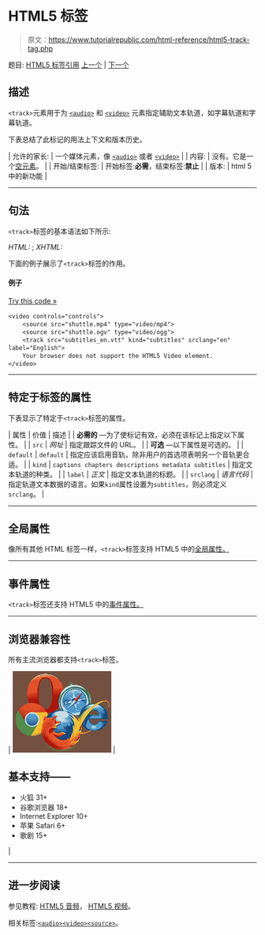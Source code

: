# HTML5 <track>标签

> 原文：<https://www.tutorialrepublic.com/html-reference/html5-track-tag.php>

题目: [HTML5 标签引用](html5-tags.php) [上一个](html-tr-tag.php) | [下一个](html-tt-tag.php)

## 描述

`<track>`元素用于为 [`<audio>`](html5-audio-tag.php) 和 [`<video>`](html5-video-tag.php) 元素指定辅助文本轨道，如字幕轨道和字幕轨道。

下表总结了此标记的用法上下文和版本历史。

| 允许的家长: | 一个媒体元素，像 [`<audio>`](html5-audio-tag.php) 或者 [`<video>`](html5-video-tag.php) |
| 内容: | 没有。它是一个[空元素](../html-tutorial/html-elements.php#empty-elements)。 |
| 开始/结束标签: | 开始标签:**必需**，结束标签:**禁止** |
| 版本: | html 5 中的新功能 |

* * *

## 句法

`<track>`标签的基本语法如下所示:

*HTML:* <track>; *XHTML:* <track />

下面的例子展示了`<track>`标签的作用。

#### 例子

[Try this code »](../codelab.php?topic=html5&file=track-tag "Try this code using online Editor")

```
<video controls="controls">
    <source src="shuttle.mp4" type="video/mp4">
    <source src="shuttle.ogv" type="video/ogg">
    <track src="subtitles_en.vtt" kind="subtitles" srclang="en" label="English">
    Your browser does not support the HTML5 Video element.
</video>
```

* * *

## 特定于标签的属性

下表显示了特定于`<track>`标签的属性。

| 属性 | 价值 | 描述 |
| **必需的** —为了使标记有效，必须在该标记上指定以下属性。 |
| `src` | *网址* | 指定跟踪文件的 URL。 |
| **可选** —以下属性是可选的。 |
| `default` | `default` | 指定应该启用音轨，除非用户的首选项表明另一个音轨更合适。 |
| `kind` | `captions
chapters
descriptions
metadata
subtitles` | 指定文本轨道的种类。 |
| `label` | *正文* | 指定文本轨道的标题。 |
| `srclang` | *语言代码* | 指定轨道文本数据的语言。如果`kind`属性设置为`subtitles`，则必须定义`srclang`。 |

* * *

## 全局属性

像所有其他 HTML 标签一样，`<track>`标签支持 HTML5 中的[全局属性。](html5-global-attributes.php)

* * *

## 事件属性

`<track>`标签还支持 HTML5 中的[事件属性。](html5-event-attributes.php)

* * *

## 浏览器兼容性

所有主流浏览器都支持`<track>`标签。

| ![Browsers Icon](img/e9331123c77668c1832e541c2fca1002.png) | 

## 基本支持——

*   火狐 31+
*   谷歌浏览器 18+
*   Internet Explorer 10+
*   苹果 Safari 6+
*   歌剧 15+

 |

* * *

## 进一步阅读

参见教程: [HTML5 音频](../html-tutorial/html5-audio.php)， [HTML5 视频](../html-tutorial/html5-video.php)。

相关标签:[`<audio>`](html5-audio-tag.php)[`<video>`](html5-video-tag.php)[`<source>`](html5-source-tag.php)。